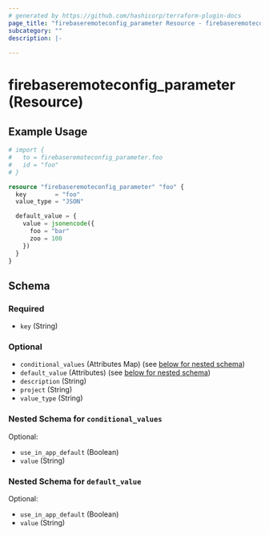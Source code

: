 ```yaml
---
# generated by https://github.com/hashicorp/terraform-plugin-docs
page_title: "firebaseremoteconfig_parameter Resource - firebaseremoteconfig"
subcategory: ""
description: |-
  
---
```


# firebaseremoteconfig_parameter (Resource)



## Example Usage

```terraform
# import {
#   to = firebaseremoteconfig_parameter.foo
#   id = "foo"
# }

resource "firebaseremoteconfig_parameter" "foo" {
  key        = "foo"
  value_type = "JSON"

  default_value = {
    value = jsonencode({
      foo = "bar"
      zoo = 100
    })
  }
}
```

<!-- schema generated by tfplugindocs -->
## Schema

### Required

- `key` (String)

### Optional

- `conditional_values` (Attributes Map) (see [below for nested schema](#nestedatt--conditional_values))
- `default_value` (Attributes) (see [below for nested schema](#nestedatt--default_value))
- `description` (String)
- `project` (String)
- `value_type` (String)

<a id="nestedatt--conditional_values"></a>
### Nested Schema for `conditional_values`

Optional:

- `use_in_app_default` (Boolean)
- `value` (String)


<a id="nestedatt--default_value"></a>
### Nested Schema for `default_value`

Optional:

- `use_in_app_default` (Boolean)
- `value` (String)
